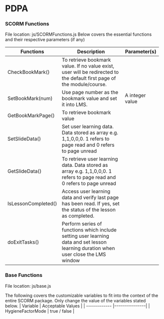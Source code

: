 # PDPA

### SCORM Functions
File location: js/SCORMFunctions.js
Below covers the essential functions and their respective parameters (if any)

| Functions      | Description           | Parameter(s)  |
| ------------- |-----------| -----|
| CheckBookMark() | To retrieve bookmark value. If no value exist, user will be redirected to the default first page of the module/course. |  |
| SetBookMark(num) | Use page number as the bookmark value and set it into LMS. |  A integer value  |
| GetBookMarkPage() | To retrieve bookmark value | |
| SetSlideData() | Set user learning data. Data stored as array e.g. 1,1,0,0,0. 1 refers to page read and 0 refers to page unread | |
| GetSlideData() | To retrieve user learning data. Data stored as array e.g. 1,1,0,0,0. 1 refers to page read and 0 refers to page unread | |
| IsLessonCompleted() | Access user learning data and verify last page has been read. If yes, set the status of the lesson as completed. | |
| doExitTasks() | Perform series of functions which include setting user learning data and set lesson learning duration when user close the LMS window | |


### Base Functions
File location: js/base.js

The following covers the customizable variables to fit into the context of the entire SCORM package. Only change the value of the variables stated below.
| Variable      | Acceptable Values  |
| ------------- |----------------|
| HygieneFactorMode | true / false  |
